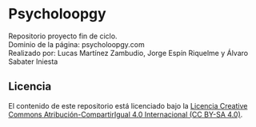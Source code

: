 # Psycholoopgy
Repositorio proyecto fin de ciclo.<br>
Dominio de la página: psycholoopgy.com<br>
Realizado por: Lucas Martínez Zambudio, Jorge Espín Riquelme y Álvaro Sabater Iniesta
## Licencia
El contenido de este repositorio está licenciado bajo la [Licencia Creative Commons Atribución-CompartirIgual 4.0 Internacional (CC BY-SA 4.0)](https://creativecommons.org/licenses/by-sa/4.0/).
